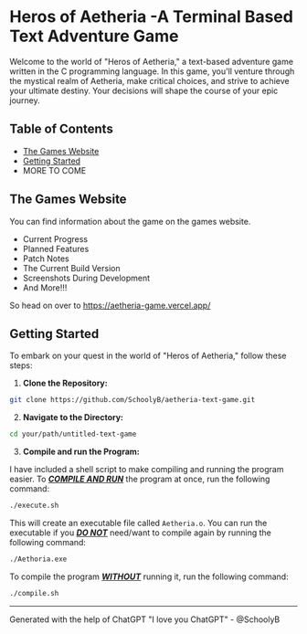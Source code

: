 # Heros of Aetheria -A Terminal Based Text Adventure Game

Welcome to the world of "Heros of Aetheria," a text-based adventure game written in the C programming language. In this game, you'll venture through the mystical realm of Aetheria, make critical choices, and strive to achieve your ultimate destiny. Your decisions will shape the course of your epic journey.

## Table of Contents
  - [The Games Website](https://aetheria-game.vercel.app/)
  - [Getting Started](#getting-started)
  - MORE TO COME

## The Games Website

You can find information about the game on the games website.

- Current Progress
- Planned Features
- Patch Notes
- The Current Build Version
- Screenshots During Development
- And More!!!
  
So head on over to https://aetheria-game.vercel.app/

## Getting Started

To embark on your quest in the world of "Heros of Aetheria," follow these steps:

1. **Clone the Repository:**

```bash
git clone https://github.com/SchoolyB/aetheria-text-game.git
```
2. **Navigate to the Directory:**

```bash
cd your/path/untitled-text-game
```

3. **Compile and run the Program:**

I have included a shell script to make compiling and running the program easier. To <i><b><u>COMPILE AND RUN</u></b></i> the program at once, run the following command:

```bash
./execute.sh
```

This will create an executable file called `Aetheria.o`. You can run the executable if you <i><b><u>DO NOT</u></b></i> need/want to compile again by running the following command:

```bash
./Aethoria.exe
```

To compile the program <i><b><u>WITHOUT</u></b></i>  running it, run the following command:

```bash
./compile.sh
```
<hr>

Generated with the help of ChatGPT
"I love you ChatGPT" - @SchoolyB
